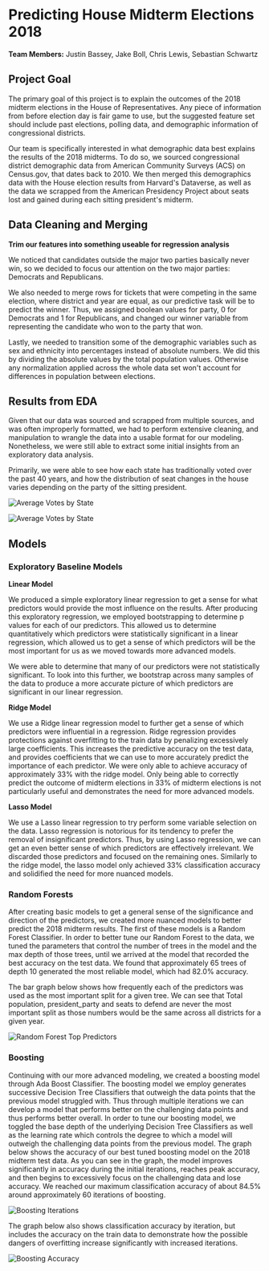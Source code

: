 # Predicting House Midterm Elections 2018
**Team Members:**
Justin Bassey, Jake Boll, Chris Lewis, Sebastian Schwartz

## Project Goal
The primary goal of this project is to explain the outcomes of the 2018 midterm elections in the House of Representatives. Any piece of information from before election day is fair game to use, but the suggested feature set should include past elections, polling data, and demographic information of congressional districts.

Our team is specifically interested in what demographic data best explains the results of the 2018 midterms. To do so, we sourced congressional district demographic data from American Community Surveys (ACS) on Census.gov, that dates back to 2010. We then merged this demographics data with the House election results from Harvard's Dataverse, as well as the data we scrapped from the American Presidency Project about seats lost and gained during each sitting president's midterm.

## Data Cleaning and Merging
**Trim our features into something useable for regression analysis**

We noticed that candidates outside the major two parties basically never win, so we decided to focus our attention on the two major parties: Democrats and Republicans.

We also needed to merge rows for tickets that were competing in the same election, where district and year are equal, as our predictive task will be to predict the winner. Thus, we assigned boolean values for party, 0 for Democrats and 1 for Republicans, and changed our winner variable from representing the candidate who won to the party that won.

Lastly, we needed to transition some of the demographic variables such as sex and ethnicity into percentages instead of absolute numbers. We did this by dividing the absolute values by the total population values. Otherwise any normalization applied across the whole data set won't account for differences in population between elections.

## Results from EDA
Given that our data was sourced and scrapped from multiple sources, and was often improperly formatted, we had to perform extensive cleaning, and manipulation to wrangle the data into a usable format for our modeling. Nonetheless, we were still able to extract some initial insights from an exploratory data analysis.

Primarily, we were able to see how each state has traditionally voted over the past 40 years, and how the distribution of seat changes in the house varies depending on the party of the sitting president.

![Average Votes by State](https://github.com/Bassatron/housemidterms2018/blob/master/figures/Party_Voting_Averages_by_State.png?raw=true)

![Average Votes by State](https://github.com/Bassatron/housemidterms2018/blob/master/figures/Distributions_of_Change_in_House_Seats.png?raw=true)

## Models
### Exploratory Baseline Models
**Linear Model**

We produced a simple exploratory linear regression to get a sense for what predictors would provide the most influence on the results. After producing this exploratory regression, we employed bootstrapping to determine p values for each of our predictors. This allowed us to determine quantitatively which predictors were statistically significant in a linear regression, which allowed us to get a sense of which predictors will be the most important for us as we moved towards more advanced models.

We were able to determine that many of our predictors were not statistically significant. To look into this further, we bootstrap across many samples of the data to produce a more accurate picture of which predictors are significant in our linear regression.

**Ridge Model**

We use a Ridge linear regression model to further get a sense of which predictors were influential in a regression. Ridge regression provides protections against overfitting to the train data by penalizing excessively large coefficients. This increases the predictive accuracy on the test data, and provides coefficients that we can use to more accurately predict the importance of each predictor. We were only able to achieve accuracy of approximately 33% with the ridge model. Only being able to correctly predict the outcome of midterm elections in 33% of midterm elections is not particularly useful and demonstrates the need for more advanced models.

**Lasso Model**

We use a Lasso linear regression to try perform some variable selection on the data. Lasso regression is notorious for its tendency to prefer the removal of insignificant predictors. Thus, by using Lasso regression, we can get an even better sense of which predictors are effectively irrelevant. We discarded those predictors and focused on the remaining ones. Similarly to the ridge model, the lasso model only achieved 33% classification accuracy and solidified the need for more nuanced models.

### Random Forests

After creating basic models to get a general sense of the significance and direction of the predictors, we created more nuanced models to better predict the 2018 midterm results. The first of these models is a Random Forest Classifier. In order to better tune our Random Forest to the data, we tuned the parameters that control the number of trees in the model and the max depth of those trees, until we arrived at the model that recorded the best accuracy on the test data. We found that approximately 65 trees of depth 10 generated the most reliable model, which had 82.0% accuracy.

The bar graph below shows how frequently each of the predictors was used as the most important split for a given tree. We can see that Total population, president_party and seats to defend are never the most important split as those numbers would be the same across all districts for a given year.

![Random Forest Top Predictors](https://github.com/Bassatron/housemidterms2018/blob/master/figures/rf_top_preds.png?raw=true)

### Boosting

Continuing with our more advanced modeling, we created a boosting model through Ada Boost Classifier. The boosting model we employ generates successive Decision Tree Classifiers that outweigh the data points that the previous model struggled with. Thus through multiple iterations we can develop a model that performs better on the challenging data points and thus performs better overall. In order to tune our boosting model, we toggled the base depth of the underlying Decision Tree Classifiers as well as the learning rate which controls the degree to which a model will outweigh the challenging data points from the previous model. The graph below shows the accuracy of our best tuned boosting model on the 2018 midterm test data. As you can see in the graph, the model improves significantly in accuracy during the initial iterations, reaches peak accuracy, and then begins to excessively focus on the challenging data and lose accuracy. We reached our maximum classification accuracy of about 84.5% around approximately 60 iterations of boosting.

![Boosting Iterations](https://github.com/Bassatron/housemidterms2018/blob/master/figures/boost_test_150.png?raw=true)

The graph below also shows classification accuracy by iteration, but includes the accuracy on the train data to demonstrate how the possible dangers of overfitting increase significantly with increased iterations.

![Boosting Accuracy](https://github.com/Bassatron/housemidterms2018/blob/master/figures/boost_both_150.png?raw=true)
